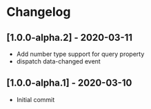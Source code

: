 # Changelog

## [1.0.0-alpha.2] - 2020-03-11
- Add number type support for query property
- dispatch data-changed event

## [1.0.0-alpha.1] - 2020-03-10
- Initial commit
